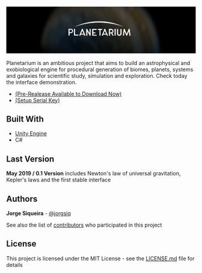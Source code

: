 ![](header.png)


Planetarium is an ambitious project that aims to build an astrophysical and exobiological engine for procedural generation of biomes, planets, systems and galaxies for scientific study, simulation and exploration. Check today the interface demonstration. <br>
* <a href="https://github.com/jorgsiq/planetarium/releases/download/V0.5/PlanetariumSetup.exe">(Pre-Realease Available to Download Now)</a> <br>
* <a href="https://github.com/jorgsiq/planetarium/releases/tag/V0.5">(Setup Serial Key)</a> 


## Built With

* [Unity Engine](https://unity.com/) 
* C#

## Last Version

**May 2019 / 0.1 Version** includes Newton's law of universal gravitation, Kepler's laws and the first stable interface

## Authors

**Jorge Siqueira** - [@jorgsiq](https://github.com/jorgsiq)

See also the list of [contributors](https://github.com/jorgsiq/planetarium/graphs/contributors) who participated in this project

## License

This project is licensed under the MIT License - see the [LICENSE.md](LICENSE.md) file for details

